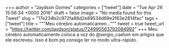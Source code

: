 
+++
author = "Jaydson Gomes"
categories = ["tweet"]
date = "Tue Apr 26 15:56:34 +0000 2016"
draft = false
image = "No media found for this Tweet"
slug = "17e234b2c972fa88d2e89534d69e2f63e2814fac"
tags = ["tweet"]
title = """Meu cérebro automaticamen..."""
tweet = true
tweet_url = "https://twitter.com/jaydson/status/724990563792084992"
+++
Meu cérebro automaticamente coloca a voz do @sergio_caelum em artigos que ele escreveu. Isso é bom pq consigo ler no modo ultra-rápido.
